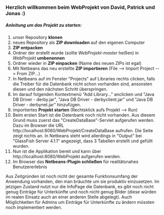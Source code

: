 ### Herzlich willkommen beim WebProjekt von David, Patrick und Jonas :)

##### Anleitung um das Projekt zu starten:

1. unser Repository **klonen**
2. neues Repository als **ZIP downloaden** auf den eigenen Computer
3. **ZIP entpacken**
4. Ordner der erstellt wurde (sollte *WebProjekt-master* heißen) in *WebProjekt* **umbenennen**
5. Ordner wieder in **ZIP einpacken** (Name des neuen ZIPs ist egal)
6. Mit Netbeans das neu erstellte **ZIP importieren** (File --> Import Project --> From ZIP...)
7. In Netbeans auf im Fenster "Projects" auf Libraries rechts clicken, falls die Treiber für die Datenbank nicht schon vorhanden sind, ansonsten diesen und den nächsten Schritt überspringen.
8. Im darauf folgenden Kontextmenü "Add Library..." anclicken und "Java DB Driver - derby.jar", "Java DB Driver - derbyclient.jar" und "Java DB Driver - derbynet.jar" hinzufügen.
9. importiertes **Projekt starten** (Rechtsklick aufs Projekt --> Run)
9. Beim ersten Start ist die Datenbank noch nicht vorhanden. Aus diesem Grund muss zuerst das "CreateDataBase"-Servlet aufgerufen werden. Dazu im Browser die URL http://localhost:8080/WebProjekt/CreateDataBase aufrufen. Die Seite zeigt nichts an. In Netbeans steht wird allerdings in "Output" bei "GlassFish Server 4.1.1" angezeigt, dass 3 Tabellen erstellt und gefüllt wurden.
9. Nun ist die Applikation bereit und kann über http://localhost:8080/WebProjekt aufgerufen werden.
10. Im Browser das **Netbeans-Plugin schließen** für realitätsnahes Benutzererlebnis


Aus Zeitgründen ist noch nicht der gesamte Funktionsumfang der Anwendung vorhanden, den man bräuchte um sie produktiv einzusetzen. Im jetzigen Zustand nutzt nur die InfoPage die Datenbank, es gibt noch nicht genug Einträge für Unterkünfte und noch nicht genug Bilder (diese würden im realen Einsatz auch an einer anderen Stelle abgelegt). Auch Möglichkeiten für Admins um Einträge für Unterkünfte zu ändern müssten noch implementiert werden.
